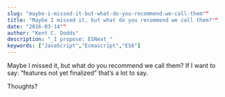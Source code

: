 ```yaml
---
slug: "maybe-i-missed-it-but-what-do-you-recommend-we-call-them""
title: "Maybe I missed it, but what do you recommend we call them?""
date: "2016-03-14""
author: "Kent C. Dodds"
description: "_I propose: ESNext_"
keywords: ["JavaScript","Ecmascript","ES6"]
---
```


Maybe I missed it, but what do you recommend we call them? If I want to say:
“features not yet finalized” that’s a lot to say.

Thoughts?
